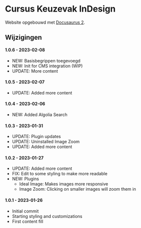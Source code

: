 # Cursus Keuzevak InDesign

Website opgebouwd met [Docusaurus 2](https://docusaurus.io/).

## Wijzigingen

#### 1.0.6 - 2023-02-08
- NEW: Basisbegrippen toegevoegd
- NEW: Init for CMS integration  (WIP)
- UPDATE: More content

#### 1.0.5 - 2023-02-07
- UPDATE: Added more content

#### 1.0.4 - 2023-02-06
- NEW: Added Algolia Search

#### 1.0.3 - 2023-01-31
- UPDATE: Plugin updates
- UPDATE: Uninstalled Image Zoom
- UPDATE: Added more content

#### 1.0.2 - 2023-01-27
- UPDATE: Added more content
- FIX: Edit to some styling to make more readable
- NEW: Plugins
  - Ideal Image: Makes images more responsive
  - Image Zoom: Clicking on smaller images will zoom them in

#### 1.0.1 - 2023-01-26
- Initial commit
- Starting styling and customizations
- First content fill